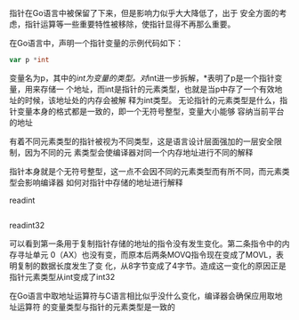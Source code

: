

指针在Go语言中被保留了下来，但是影响力似乎大大降低了，出于 安全方面的考虑，指针运算等一些重要特性被移除，使指针显得不再那么重要。

在Go语言中，声明一个指针变量的示例代码如下： 
```go
var p *int
```
变量名为p，其中的*int为变量的类型。对*int进一步拆解，*表明了p是一个指针变量，用来存储一 个地址，而int是指针的元素类型，也就是当p中存了一个有效地址的时候，该地址处的内存会被解 释为int类型。 无论指针的元素类型是什么，指针变量本身的格式都是一致的，即一个无符号整型，变量大小能够 容纳当前平台的地址

有着不同元素类型的指针被视为不同类型，这是语言设计层面强加的一层安全限制，因为不同的元 素类型会使编译器对同一个内存地址进行不同的解释


指针本身就是个无符号整型，这一点不会因不同的元素类型而有所不同，而元素类型会影响编译器 如何对指针中存储的地址进行解释

readint

```go

```

readint32



可以看到第一条用于复制指针存储的地址的指令没有发生变化。第二条指令中的内存寻址单元 0（AX）也没有变，而原本后两条MOVQ指令现在变成了MOVL，表明复制的数据长度发生了变 化，从8字节变成了4字节。造成这一变化的原因正是指针元素类型从int变成了int32


在Go语言中取地址运算符与C语言相比似乎没什么变化，编译器会确保应用取地址运算符 的变量类型与指针的元素类型是一致的

